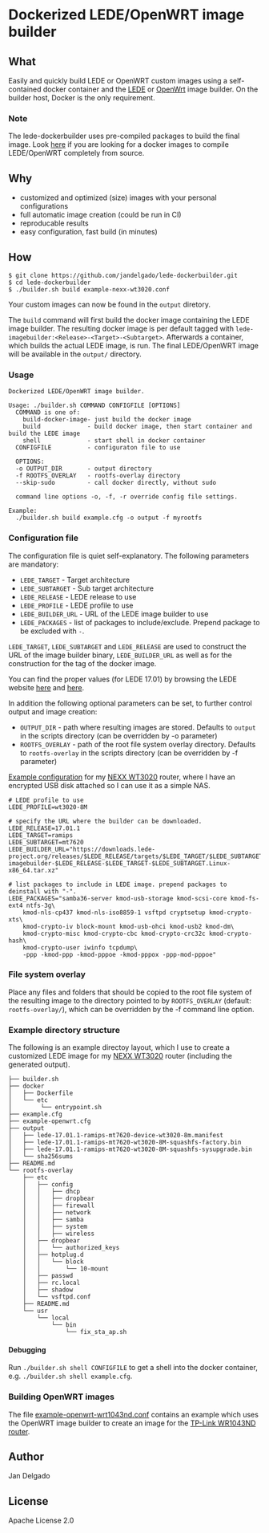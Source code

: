 # Dockerized LEDE/OpenWRT image builder

## What

Easily and quickly build LEDE or OpenWRT custom images using a self-contained
docker container and the
[LEDE](https://lede-project.org/docs/user-guide/imagebuilder) or
[OpenWrt](https://wiki.openwrt.org/doc/howto/obtain.firmware.generate) image
builder. On the builder host, Docker is the only requirement.

### Note

The lede-dockerbuilder uses pre-compiled packages to build the final image. 
Look [here](https://github.com/jandelgado/lede-dockercompiler) if you are looking 
for a docker images to compile LEDE/OpenWRT completely from source.

## Why

* customized and optimized (size) images with your personal configurations
* full automatic image creation (could be run in CI)
* reproducable results
* easy configuration, fast build (in minutes)

## How

```
$ git clone https://github.com/jandelgado/lede-dockerbuilder.git
$ cd lede-dockerbuilder
$ ./builder.sh build example-nexx-wt3020.conf
```
Your custom images can now be found in the `output` diretory.

The `build` command will first build the docker image containing the LEDE image
builder. The resulting docker image is per default tagged with
`lede-imagebuilder:<Release>-<Target>-<Subtarget>`.  Afterwards a container,
which builds the actual LEDE image, is run.  The final LEDE/OpenWRT image will be
available in the `output/` directory.

### Usage
```
Dockerized LEDE/OpenWRT image builder.

Usage: ./builder.sh COMMAND CONFIGFILE [OPTIONS] 
  COMMAND is one of:
    build-docker-image- just build the docker image
    build             - build docker image, then start container and build the LEDE image
    shell             - start shell in docker container
  CONFIGFILE          - configuraton file to use

  OPTIONS:
  -o OUTPUT_DIR       - output directory 
  -f ROOTFS_OVERLAY   - rootfs-overlay directory 
  --skip-sudo         - call docker directly, without sudo

  command line options -o, -f, -r override config file settings.

Example:
  ./builder.sh build example.cfg -o output -f myrootfs
```

### Configuration file

The configuration file is quiet self-explanatory. The following parameters are
mandatory:

  * `LEDE_TARGET` - Target architecture
  * `LEDE_SUBTARGET` - Sub target architecture
  * `LEDE_RELEASE` - LEDE release to use
  * `LEDE_PROFILE` - LEDE profile to use
  * `LEDE_BUILDER_URL` - URL of the LEDE image builder to use
  * `LEDE_PACKAGES` - list of packages to include/exclude. Prepend package to be excluded with `-`.

`LEDE_TARGET`, `LEDE_SUBTARGET` and `LEDE_RELEASE` are used to construct the
URL of the image builder binary, `LEDE_BUILDER_URL` as well as for the
construction for the tag of the docker image.

You can find the proper values (for LEDE 17.01) by browsing the LEDE website
[here](http://ftp.halifax.rwth-aachen.de/lede/releases/17.01.1/targets/)  and
[here](https://lede-project.org/toh/views/toh_admin_fw-pkg-download).

In addition the following optional parameters can be set, to further control
output and image creation:

  * `OUTPUT_DIR` - path where resulting images are stored. Defaults to `output`
    in the scripts directory (can be overridden by -o parameter)
  * `ROOTFS_OVERLAY` - path of the root file system overlay directory. Defaults
    to `rootfs-overlay` in the scripts directory (can be overridden by -f
    parameter)

[Example configuration](example.conf) for my [NEXX
WT3020](https://wiki.openwrt.org/toh/nexx/wt3020) router, where I have an
encrypted USB disk attached so I can use it as a simple NAS.

```
# LEDE profile to use
LEDE_PROFILE=wt3020-8M

# specify the URL where the builder can be downloaded.
LEDE_RELEASE=17.01.1
LEDE_TARGET=ramips
LEDE_SUBTARGET=mt7620
LEDE_BUILDER_URL="https://downloads.lede-project.org/releases/$LEDE_RELEASE/targets/$LEDE_TARGET/$LEDE_SUBTARGET/lede-imagebuilder-$LEDE_RELEASE-$LEDE_TARGET-$LEDE_SUBTARGET.Linux-x86_64.tar.xz"

# list packages to include in LEDE image. prepend packages to deinstall with "-".
LEDE_PACKAGES="samba36-server kmod-usb-storage kmod-scsi-core kmod-fs-ext4 ntfs-3g\
    kmod-nls-cp437 kmod-nls-iso8859-1 vsftpd cryptsetup kmod-crypto-xts\
    kmod-crypto-iv block-mount kmod-usb-ohci kmod-usb2 kmod-dm\
    kmod-crypto-misc kmod-crypto-cbc kmod-crypto-crc32c kmod-crypto-hash\
    kmod-crypto-user iwinfo tcpdump\
    -ppp -kmod-ppp -kmod-pppoe -kmod-pppox -ppp-mod-pppoe"
```

### File system overlay

Place any files and folders that should be copied to the root file system of
the resulting image to the directory pointed to by `ROOTFS_OVERLAY` (default:
`rootfs-overlay/`), which can be overridden by the -f command line option.

### Example directory structure

The following is an example directoy layout, which I use to create a customized
LEDE image for my [NEXX WT3020](https://wiki.openwrt.org/toh/nexx/wt3020)
router (including the generated output).

```
├── builder.sh
├── docker
│   ├── Dockerfile
│   └── etc
│        └── entrypoint.sh
├── example.cfg
├── example-openwrt.cfg
├── output
│   ├── lede-17.01.1-ramips-mt7620-device-wt3020-8m.manifest
│   ├── lede-17.01.1-ramips-mt7620-wt3020-8M-squashfs-factory.bin
│   ├── lede-17.01.1-ramips-mt7620-wt3020-8M-squashfs-sysupgrade.bin
│   └── sha256sums
├── README.md
└── rootfs-overlay
    ├── etc
    │   ├── config
    │   │   ├── dhcp
    │   │   ├── dropbear
    │   │   ├── firewall
    │   │   ├── network
    │   │   ├── samba
    │   │   ├── system
    │   │   ├── wireless
    │   ├── dropbear
    │   │   └── authorized_keys
    │   ├── hotplug.d
    │   │   └── block
    │   │       └── 10-mount
    │   ├── passwd
    │   ├── rc.local
    │   ├── shadow
    │   └── vsftpd.conf
    ├── README.md
    └── usr
        └── local
            └── bin
                └── fix_sta_ap.sh
```

#### Debugging

Run `./builder.sh shell CONFIGFILE` to get a shell into the docker container,
e.g. `./builder.sh shell example.cfg`.

### Building OpenWRT images

The file [example-openwrt-wrt1043nd.conf](example-openwrt-wrt1043nd.conf)
contains an example which uses the OpenWRT image builder to create an image for
the [TP-Link WR1043ND
router](https://wiki.openwrt.org/toh/tp-link/tl-wr1043nd).

## Author

Jan Delgado

## License

Apache License 2.0

